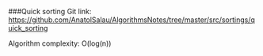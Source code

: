 ###Quick sorting
Git link:   
https://github.com/AnatolSalau/AlgorithmsNotes/tree/master/src/sortings/quick_sorting

Algorithm complexity: O(log(n))
